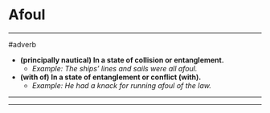 # Afoul
---
#adverb
- **(principally nautical) In a state of collision or entanglement.**
	- _Example: The ships’ lines and sails were all afoul._
- **(with of) In a state of entanglement or conflict (with).**
	- _Example: He had a knack for running afoul of the law._
---
---
